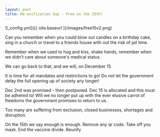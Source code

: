 ```yaml
---
layout: post
title: Re-unification Day - Free on the 15th!
---
```


![_config.yml]({{ site.baseurl }}/images/free15v2.png)

Can you remember when you could blow out candles on a birthday cake,  sing in a church or travel to a friends house with out the risk of jail time. 

Remember when we used to hug and kiss,  shake hands,  remember when we didn't care about someone's medical status. 

We can go back to that, and we will,  on December 15


It is time for all mandates and restrictions to go!
Do not let the government delay the full opening up of society any longer! 

Dec 2nd was promised - then postponed.
Dec 15 is allocated and this must be adhered to!
Will we no longer put up with the ever elusive carrot of freedoms the government promises to return to us.

Too many are suffering from exclusion, closed businesses, shortages and disruption.

On the 15th we say enough is enough. Remove any qr code. Take off you mask.  End the vaccine divide.  Reunify
